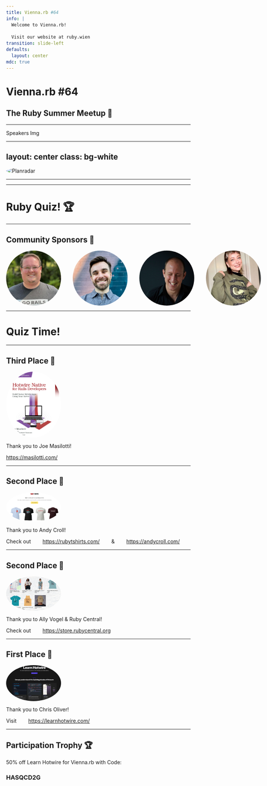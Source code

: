 ```yaml
---
title: Vienna.rb #64
info: |
  Welcome to Vienna.rb!

  Visit our website at ruby.wien
transition: slide-left
defaults:
  layout: center
mdc: true
---
```


# Vienna.rb #64

## The Ruby Summer Meetup 🌴

---

Speakers Img

---
layout: center
class: bg-white
---

![Planradar](/planradar.webp)

---


---

# Ruby Quiz! 🏆

---

## Community Sponsors 🙌

<style>
p {
  display: flex;
  flex-direction: row;
  gap: 2rem;
}
img {
  width: 150px;
  border-radius: 100%;
}
</style>

![Chris Oliver](./img/chris-oliver.jpg)
![Joe Masilotti](./img/j-masilotti.jpeg)
![Andy Croll](./img/andy-croll.png)
![Ally Vogel](./img/ally-vogel.jpg)

---

# Quiz Time!

---

## Third Place 🥉

<p>
<img src="./img/hotwire-native.jpg" width="200">
</p>

Thank you to Joe Masilotti!

https://masilotti.com/

---

## Second Place 🥈

<p>
<img src="./img/shirts.png" width="500">
</p>

Thank you to Andy Croll!

Check out https://rubytshirts.com/ & https://andycroll.com/

---

## Second Place 🥈

<p>
<img src="./img/central.png" width="500">
</p>

Thank you to Ally Vogel & Ruby Central!

Check out https://store.rubycentral.org

---

## First Place 🥇

<p>
<img src="./img/learn-hotwire.png" width="500">
</p>

Thank you to Chris Oliver!

Visit https://learnhotwire.com/

---

## Participation Trophy 🏆

50% off Learn Hotwire for Vienna.rb with Code:

### HASQCD2G
